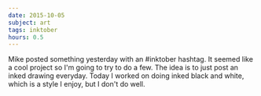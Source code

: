 ```yaml
---
date: 2015-10-05
subject: art
tags: inktober
hours: 0.5
---
```


Mike posted something yesterday with an #inktober hashtag. It seemed like a cool project so I'm going to try to do a few. The idea is to just post an inked drawing everyday. Today I worked on doing inked black and white, which is a style I enjoy, but I don't do well.
